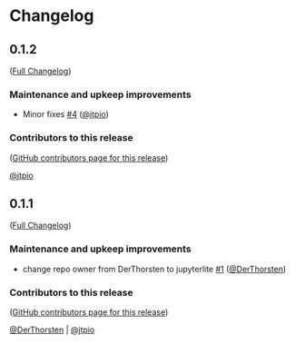 # Changelog

<!-- <START NEW CHANGELOG ENTRY> -->

## 0.1.2

([Full Changelog](https://github.com/jupyterlite/xeus-sqlite-kernel/compare/v0.1.1...8ee6f9258ad24d814c9428d60d5e70482768607e))

### Maintenance and upkeep improvements

- Minor fixes [#4](https://github.com/jupyterlite/xeus-sqlite-kernel/pull/4) ([@jtpio](https://github.com/jtpio))

### Contributors to this release

([GitHub contributors page for this release](https://github.com/jupyterlite/xeus-sqlite-kernel/graphs/contributors?from=2022-01-31&to=2022-02-01&type=c))

[@jtpio](https://github.com/search?q=repo%3Ajupyterlite%2Fxeus-sqlite-kernel+involves%3Ajtpio+updated%3A2022-01-31..2022-02-01&type=Issues)

<!-- <END NEW CHANGELOG ENTRY> -->

## 0.1.1

([Full Changelog](https://github.com/jupyterlite/xeus-sqlite-kernel/compare/first-commit...22f308f2c283513bd6d79f75f9f2de632f980876))

### Maintenance and upkeep improvements

- change repo owner from DerThorsten to jupyterlite [#1](https://github.com/jupyterlite/xeus-sqlite-kernel/pull/1) ([@DerThorsten](https://github.com/DerThorsten))

### Contributors to this release

([GitHub contributors page for this release](https://github.com/jupyterlite/xeus-sqlite-kernel/graphs/contributors?from=2022-01-31&to=2022-01-31&type=c))

[@DerThorsten](https://github.com/search?q=repo%3Ajupyterlite%2Fxeus-sqlite-kernel+involves%3ADerThorsten+updated%3A2022-01-31..2022-01-31&type=Issues) | [@jtpio](https://github.com/search?q=repo%3Ajupyterlite%2Fxeus-sqlite-kernel+involves%3Ajtpio+updated%3A2022-01-31..2022-01-31&type=Issues)
